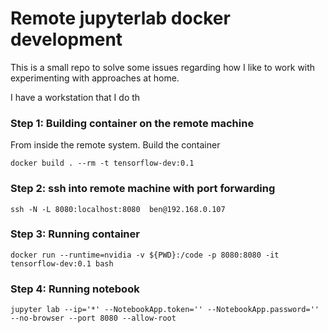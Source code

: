
# Remote jupyterlab docker development

This is a small repo to solve some issues regarding how I like to work with experimenting with approaches at home. 

I have a workstation that I do th 


### Step 1: Building container on the remote machine


From inside the remote system. Build the container

`docker build . --rm -t tensorflow-dev:0.1`


### Step 2: ssh into remote machine with port forwarding

`ssh -N -L 8080:localhost:8080  ben@192.168.0.107`

### Step 3: Running container

`docker run --runtime=nvidia -v ${PWD}:/code -p 8080:8080 -it tensorflow-dev:0.1 bash`

### Step 4: Running notebook

`jupyter lab --ip='*' --NotebookApp.token='' --NotebookApp.password='' --no-browser --port 8080 --allow-root`

